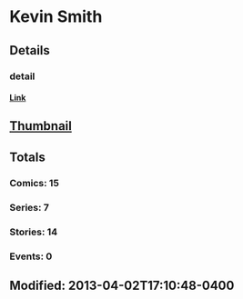 # Kevin  Smith 
## Details
### detail
#### [Link](http://marvel.com/comics/creators/21/kevin_smith?utm_campaign=apiRef&utm_source=225578a89fc76f3d20fbffda5d17a88d)
## [Thumbnail](http://i.annihil.us/u/prod/marvel/i/mg/b/40/image_not_available.jpg)
## Totals
### Comics: 15
### Series: 7
### Stories: 14
### Events: 0
## Modified: 2013-04-02T17:10:48-0400